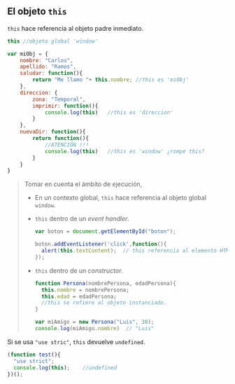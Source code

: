 ## El objeto `this`

`this` hace referencia al objeto padre inmediato.

```javascript
this //objeto global 'window'

var miObj = {
    nombre: "Carlos",
    apellido: "Ramos",
    saludar: function(){
        return "Me llamo "+ this.nombre; //this es 'miObj'
    },
    direccion: {
        zona: "Temporal",
        imprimir: function(){
            console.log(this)   //this es 'direccion' 
        }
    },
    nuevaDir: function(){
        return function(){
            //ATENCIÓN !!!
            console.log(this)   //this es 'window' ¿rompe this?
        } 
    }    
}
```

> Tomar en cuenta el ámbito de ejecución,
>
> - En un contexto global, `this` hace referencia al objeto global `window`.
>
> - `this` dentro de un *event handler*.
>
>   ```javascript
>   var boton = document.getElementById("boton");
>   
>   boton.addEventListener('click',function(){
>     alert(this.textContent);  // this referencia al elemento HTML (boton)
>   });
>   ```
>
> - `this` dentro de un *constructor*.
>
>   ```js
>   function Persona(nombrePersona, edadPersona){
>     this.nombre = nombrePersona; 
>     this.edad = edadPersona;
>     //this se refiere al objeto instanciado.
>   }
>   
>   var miAmigo = new Persona("Luis", 30);
>   console.log(miAmigo.nombre)  // "Luis"
>   ```

Si se usa `"use stric"`, `this` devuelve `undefined`.

```javascript
(function test(){
  "use strict";
  console.log(this);    //undefined
})();
```

## 